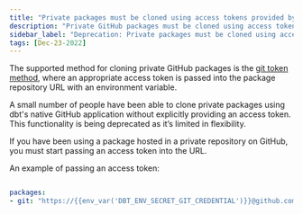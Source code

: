```yaml
---
title: "Private packages must be cloned using access tokens provided by environment variables"
description: "Private GitHub packages must be cloned using access tokens provided by environment variables."
sidebar_label: "Deprecation: Private packages must be cloned using access tokens"
tags: [Dec-23-2022]
---
```


The supported method for cloning private GitHub packages is the [git token method](/docs/build/packages#git-token-method), where an appropriate access token is passed into the package repository URL with an environment variable. 

A small number of people have been able to clone private packages using dbt's native GitHub application without explicitly providing an access token. This functionality is being deprecated as it’s limited in flexibility. 

If you have been using a package hosted in a private repository on GitHub, you must start passing an access token into the URL. 

An example of passing an access token:

<File name='packages.yml'>

```yaml

packages:
- git: "https://{{env_var('DBT_ENV_SECRET_GIT_CREDENTIAL')}}@github.com/dbt-labs/awesome_repo.git"

```

</File>
